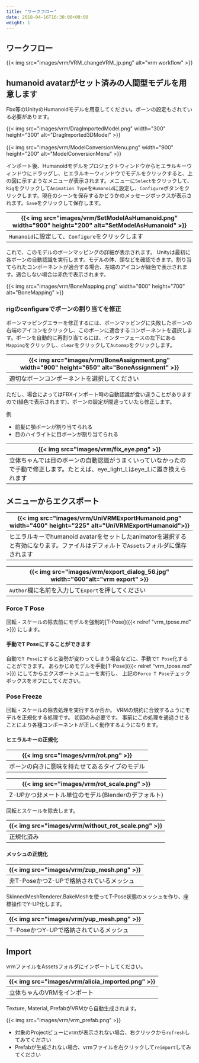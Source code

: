 ```yaml
---
title: "ワークフロー"
date: 2018-04-16T16:30:00+09:00
weight: 1
---
```


## ワークフロー

{{< img src="images/vrm/VRM_changeVRM_jp.png" alt="vrm workflow" >}}

## humanoid avatarがセット済みの人間型モデルを用意します

Fbx等のUnityのHumanoidモデルを用意してください。ボーンの設定もされている必要があります。

{{< img src="images/vrm/DragImportedModel.png" width="300" height="300" alt="DragImported3DModel" >}}
<br>
<br>
{{< img src="images/vrm/ModelConversionMenu.png" width="900" height="200" alt="ModelConversionMenu" >}}

インポート後、Humanoidモデルをプロジェクトウィンドウからヒエラルキーウィンドウにドラッグし、ヒエラルキーウィンドウでモデルをクリックすると、上の図に示すようなメニューが表示されます。メニューに`Select`をクリックして、`Rig`をクリックして`Animation Type`を`Humanoid`に設定し、`Configure`ボタンをクリックします。現在のシーンを保存するかどうかのメッセージボックスが表示されます。`Save`をクリックして保存します。

|{{< img src="images/vrm/SetModelAsHumanoid.png" width="900" height="200" alt="SetModelAsHumanoid" >}}|
|-----|
|`Humanoid`に設定して、`Configure`をクリックします|

これで、このモデルのボーンマッピングの詳細が表示されます。 Unityは最初に各ボーンの自動認識を実行します。モデルの体、頭などを確認できます。割り当てられたコンポーネントが適合する場合、左端のアイコンが緑色で表示されます。適合しない場合は赤色で表示されます。

{{< img src="images/vrm/BoneMapping.png" width="600" height="700" alt="BoneMapping" >}}

### rigのconfigureでボーンの割り当てを修正
ボーンマッピングエラーを修正するには、ボーンマッピングに失敗したボーンの右端のアイコンをクリックし、このボーンに適合するコンポーネントを選択します。ボーンを自動的に再割り当てるには、インターフェースの左下にある`Mapping`をクリックし、`clear`をクリックして`Automap`をクリックします。

|{{< img src="images/vrm/BoneAssignment.png" width="900" height="650" alt="BoneAssignment" >}}|
|-----|
|適切なボーンコンポーネントを選択してください|

ただし、場合によってはFBXインポート時の自動認識が食い違うことがありますので(緑色で表示されます)、ボーンの設定が間違っていたら修正します。

例

* 前髪に顎ボーンが割り当てられる
* 目のハイライトに目ボーンが割り当てられる

|{{< img src="images/vrm/fix_eye.png" >}}|
|-----|
|立体ちゃんでは目のボーンの自動認識がうまくいっていなかったので手動で修正します。たとえば、eye_light_Lはeye_Lに置き換えられます|

## メニューからエクスポート
|{{< img src="images/vrm/UniVRMExportHumanoid.png" width="400" height="225" alt="UniVRMExportHumanoid">}}|
|-----|
|ヒエラルキーでhumanoid avatarをセットしたanimatorを選択すると有効になります。ファイルはデフォルトで`Assets`フォルダに保存されます|

|{{< img src="images/vrm/export_dialog_56.jpg" width="600"alt="vrm export" >}}|
|-----|
|`Author`欄に名前を入力して`Export`を押してください|

### Force T Pose
回転・スケールの除去前にモデルを強制的[T-Pose]({{< relref "vrm_tpose.md" >}})  にします。

#### 手動でT Poseにすることができます
自動で`T Pose`にすると姿勢が変わってしまう場合などに、手動で`T Pose`化することができます。
あらかじめモデルを手動[T-Pose]({{< relref "vrm_tpose.md" >}})  にしてからエクスポートメニューを実行し、
上記の``Force T Pose``チェックボックスをオフにしてください。

### Pose Freeze
回転・スケールの除去処理を実行するか否か。
VRMの規約に合致するようにモデルを正規化する処理です。
初回のみ必要です。
事前にこの処理を通過させることにより各種コンポーネントが正しく動作するようになります。

#### ヒエラルキーの正規化

|{{< img src="images/vrm/rot.png" >}}|
|-----|
|ボーンの向きに意味を持たせてあるタイプのモデル|

|{{< img src="images/vrm/rot_scale.png" >}}|
|-----|
|Z-UPかつ非メートル単位のモデル(Blenderのデフォルト)|

回転とスケールを除去します。

|{{< img src="images/vrm/without_rot_scale.png" >}}|
|-----|
|正規化済み|

#### メッシュの正規化

|{{< img src="images/vrm/zup_mesh.png" >}}|
|-----|
|非T-PoseかつZ-UPで格納されているメッシュ|

SkinnedMeshRenderer.BakeMeshを使ってT-Pose状態のメッシュを作り、座標操作でY-UP化します。

|{{< img src="images/vrm/yup_mesh.png" >}}|
|-----|
|T-PoseかつY-UPで格納されているメッシュ|

## Import
vrmファイルをAssetsフォルダにインポートしてください。

|{{< img src="images/vrm/alicia_imported.png" >}}|
|-----|
|立体ちゃんのVRMをインポート|

Texture, Material, PrefabがVRMから自動生成されます。

{{< img src="images/vrm/vrm_prefab.png" >}}

* 対象のProjectビューにvrmが表示されない場合、右クリックから``refresh``してみてください
* Prefabが生成されない場合、vrmファイルを右クリックして``reimport``してみてください
